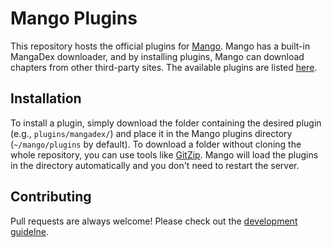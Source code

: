# Mango Plugins

This repository hosts the official plugins for [Mango](https://github.com/hkalexling/Mango). Mango has a built-in MangaDex downloader, and by installing plugins, Mango can download chapters from other third-party sites. The available plugins are listed [here](https://github.com/hkalexling/mango-plugins/tree/master/plugins).

## Installation

To install a plugin, simply download the folder containing the desired plugin (e.g., `plugins/mangadex/`) and place it in the Mango plugins directory (`~/mango/plugins` by default). To download a folder without cloning the whole repository, you can use tools like [GitZip](http://kinolien.github.io/gitzip/). Mango will load the plugins in the directory automatically and you don't need to restart the server.

## Contributing

Pull requests are always welcome! Please check out the [development guidelne](https://github.com/hkalexling/mango-plugins/wiki/Development-Guideline-v2).
